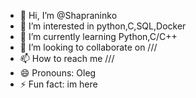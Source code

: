 - 👋 Hi, I’m @Shapraninko
- 👀 I’m interested in python,C,SQL,Docker
- 🌱 I’m currently learning Python,C/C++
- 💞️ I’m looking to collaborate on ///
- 📫 How to reach me ///
- 😄 Pronouns: Oleg
- ⚡ Fun fact: im here

<!---
Shapraninko/Shapraninko is a ✨ special ✨ repository because its `README.md` (this file) appears on your GitHub profile.
You can click the Preview link to take a look at your changes.
--->
